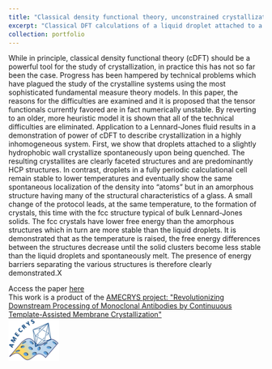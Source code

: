 ```yaml
---
title: "Classical density functional theory, unconstrained crystallization, and polymorphic behavior"
excerpt: "Classical DFT calculations of a liquid droplet attached to a wall. As the temperature is lowered, more and more structure develops until the droplet spontaneously crystallizes. <br/><img src='/images/crystallization1.png'>"
collection: portfolio
---
```

While in principle, classical density functional theory (cDFT) should be a powerful tool for the study of crystallization, in practice this has not so far been the case. Progress has been hampered by technical problems which have plagued the study of the crystalline systems using the most sophisticated fundamental measure theory models. In this paper, the reasons for the difficulties are examined and it is proposed that the tensor functionals currently favored are in fact numerically unstable. By reverting to an older, more heuristic model it is shown that all of the technical difficulties are eliminated. Application to a Lennard-Jones fluid results in a demonstration of power of cDFT to describe crystallization in a highly inhomogeneous system. First, we show that droplets attached to a slightly hydrophobic wall crystallize spontaneously upon being quenched. The resulting crystallites are clearly faceted structures and are predominantly HCP structures. In contrast, droplets in a fully periodic calculational cell remain stable to lower temperatures and eventually show the same spontaneous localization of the density into “atoms” but in an amorphous structure having many of the structural characteristics of a glass. A small change of the protocol leads, at the same temperature, to the formation of crystals, this time with the fcc structure typical of bulk Lennard-Jones solids. The fcc crystals have lower free energy than the amorphous structures which in turn are more stable than the liquid droplets. It is demonstrated that as the temperature is raised, the free energy differences between the structures decrease until the solid clusters become less stable than the liquid droplets and spontaneously melt. The presence of energy barriers separating the various structures is therefore clearly demonstrated.X<br/>

Access the paper [here](/publication/110)
<br/>
This work is a product of the [AMECRYS project: "Revolutionizing Downstream Processing of Monoclonal Antibodies by Continuuous Template-Assisted Membrane Crystallization"<br/><img src='/images/amecrys_small.png' align="middle">](http://www.amecrys-project.eu)
